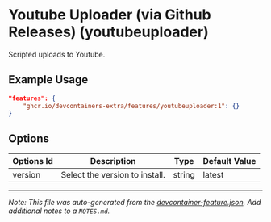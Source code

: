 
# Youtube Uploader (via Github Releases) (youtubeuploader)

Scripted uploads to Youtube.

## Example Usage

```json
"features": {
    "ghcr.io/devcontainers-extra/features/youtubeuploader:1": {}
}
```

## Options

| Options Id | Description | Type | Default Value |
|-----|-----|-----|-----|
| version | Select the version to install. | string | latest |



---

_Note: This file was auto-generated from the [devcontainer-feature.json](devcontainer-feature.json).  Add additional notes to a `NOTES.md`._
